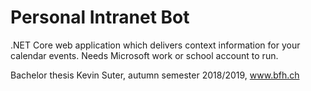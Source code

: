 # Personal Intranet Bot
.NET Core web application which delivers context information for your calendar events. Needs Microsoft work or school account to run.

Bachelor thesis Kevin Suter, autumn semester 2018/2019, www.bfh.ch
